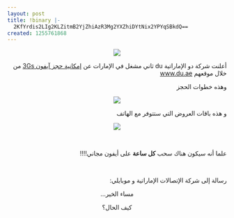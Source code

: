 ```yaml
---
layout: post
title: !binary |-
  2KfYrdis2LIg2KLZitmB2YjZhiAzR3Mg2YXZhiDYtNix2YPYqSBkdQ==
created: 1255761868
---
```

<p style="text-align: center;direction: rtl;"><img src="http://shop.du.ae/eShopProject/files/HERO_Overview352x342_mainimg.jpg" /><br /></p>
<p style="direction: rtl; text-align: right;">أعلنت شركة دو الإماراتية du ثاني مشغل في الإمارات عن <a href="http://shop.du.ae/en/iphone?campaignId=10000459">إمكانية حجز آيفون 3Gs</a> من خلال موقعهم <a href="http://www.du.ae">www.du.ae</a></p>
<p style="direction: rtl; text-align: right;">وهذه خطوات الحجز</p>
<p style="direction: rtl; text-align: center;"><img src="http://shop.du.ae/eShopProject/files/BOOKING_STEPS.jpg" /><br /></p>
<p style="direction: rtl; text-align: right;">و هذه باقات العروض التي ستتوفر مع الهاتف</p>
<p style="direction: rtl; text-align: center;"><img src="http://shop.du.ae/eShopProject/files/specialoffer-page.jpg" /><br /></p>
<p style="direction: rtl; text-align: center;"><br /></p>
<p style="direction: rtl; text-align: right;">علما أنه سيكون هناك سحب <strong>كل ساعة</strong> على أيفون مجاني!!!!</p>
<p style="direction: rtl; text-align: right;"><br /></p>
<p style="direction: rtl; text-align: right;">رسالة إلى شركة الإتصالات الإماراتية و موبايلي:</p>
<p style="direction: rtl; text-align: center;">مساء الخير...</p>
<p style="direction: rtl; text-align: center;">كيف الحال؟</p>
<!--break-->
